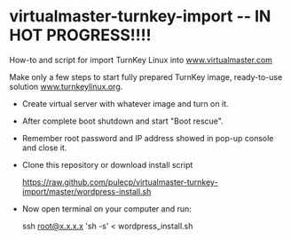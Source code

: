virtualmaster-turnkey-import -- IN HOT PROGRESS!!!!
============================

How-to and script for import TurnKey Linux into www.virtualmaster.com


Make only a few steps to start fully prepared TurnKey image, ready-to-use solution www.turnkeylinux.org.


* Create virtual server with whatever image and turn on it.

* After complete boot shutdown and start "Boot rescue".

* Remember root password and IP address showed in pop-up console and close it.

* Clone this repository or download install script

	https://raw.github.com/pulecp/virtualmaster-turnkey-import/master/wordpress-install.sh

* Now open terminal on your computer and run:

	ssh root@x.x.x.x 'sh -s' < wordpress_install.sh



